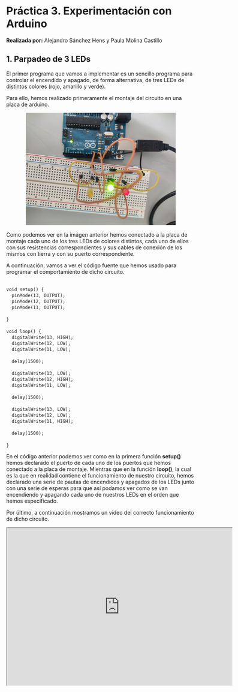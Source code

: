 # Práctica 3. Experimentación con Arduino

**Realizada por:** Alejandro Sánchez Hens y Paula Molina Castillo

## 1. Parpadeo de 3 LEDs

El primer programa que vamos a implementar es un sencillo programa para controlar el encendido y apagado, de forma alternativa, de tres LEDs de distintos colores (rojo, amarillo y verde).

Para ello, hemos realizado primeramente el montaje del circuito en una placa de arduino.

<p align="center">
    <img src="https://github.com/AlexHens/PDIH/blob/main/practica3/images/parpadeo_3_leds_montaje.jpg" width= "400" >
</p>

Como podemos ver en la imágen anterior hemos conectado a la placa de montaje cada uno de los tres LEDs de colores distintos, cada uno de ellos con sus resistencias correspondientes y sus cables de conexión de los mismos con tierra y con su puerto correspondiente.

A continuación, vamos a ver el código fuente que hemos usado para programar el comportamiento de dicho circuito.

<pre><code>
void setup() {
  pinMode(13, OUTPUT);
  pinMode(12, OUTPUT);
  pinMode(11, OUTPUT);

}

void loop() {
  digitalWrite(13, HIGH);
  digitalWrite(12, LOW);
  digitalWrite(11, LOW);
  
  delay(1500); 
  
  digitalWrite(13, LOW);
  digitalWrite(12, HIGH);
  digitalWrite(11, LOW);
  
  delay(1500);
  
  digitalWrite(13, LOW);
  digitalWrite(12, LOW);
  digitalWrite(11, HIGH);
  
  delay(1500);

}
</code></pre>

En el código anterior podemos ver como en la primera función **setup()** hemos declarado el puerto de cada uno de los puertos que hemos conectado a la placa de montaje. Mientras que en la función **loop()**, la cual es la que en realidad contiene el funcionamiento de nuestro circuito, hemos declarado una serie de pautas de encendidos y apagados de los LEDs junto con una serie de esperas para que así podamos ver como se van encendiendo y apagando cada uno de nuestros LEDs en el orden que hemos especificado.

Por último, a continuación mostramos un vídeo del correcto funcionamiento de dicho circuito.

<div>
<p style = 'text-align:center;'>
<iframe width="600" height = "420"
src="https://drive.google.com/file/d/1F9Hczb2fbOKzzxFIs60QOrALsla-qnca/view?usp=sharing">
</iframe>
</div>
</p>